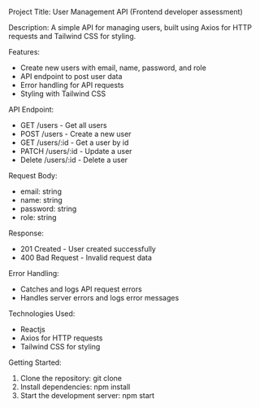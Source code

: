 Project Title: User Management API (Frontend developer assessment)

Description: A simple API for managing users, built using Axios for HTTP requests and Tailwind CSS for styling.

Features:

- Create new users with email, name, password, and role
- API endpoint to post user data
- Error handling for API requests
- Styling with Tailwind CSS

API Endpoint:
- GET /users - Get all users
- POST /users - Create a new user
- GET /users/:id - Get a user by id
- PATCH /users/:id - Update a user
- Delete /users/:id - Delete a user

Request Body:

- email: string
- name: string
- password: string
- role: string

Response:

- 201 Created - User created successfully
- 400 Bad Request - Invalid request data


Error Handling:

- Catches and logs API request errors
- Handles server errors and logs error messages

Technologies Used:

- Reactjs
- Axios for HTTP requests
- Tailwind CSS for styling

Getting Started:

1. Clone the repository: git clone
2. Install dependencies: npm install
3. Start the development server: npm start
